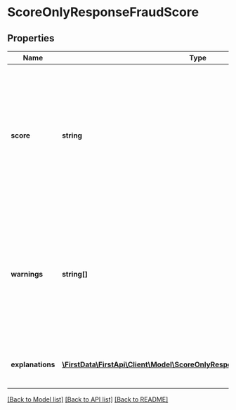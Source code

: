 # ScoreOnlyResponseFraudScore

## Properties
Name | Type | Description | Notes
------------ | ------------- | ------------- | -------------
**score** | **string** | The score attributed to this request by our machine learning system, ranging from 0 (less likely to be fraud) to 1000 (more likely to be fraud). | [optional] 
**warnings** | **string[]** | A list of non-critical warnings raised while processing the request. Warnings included in this list will have integration and data-quality related messages. | [optional] 
**explanations** | [**\FirstData\FirstApi\Client\Model\ScoreOnlyResponseFraudScoreExplanations[]**](ScoreOnlyResponseFraudScoreExplanations.md) | Type of the explanation to the warning raised | [optional] 

[[Back to Model list]](../README.md#documentation-for-models) [[Back to API list]](../README.md#documentation-for-api-endpoints) [[Back to README]](../README.md)


